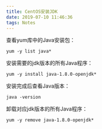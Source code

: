 ```yaml
---
title: CentOS安装JDK
date: 2019-07-10 11:46:36
tags: Notes
---
```


查看yum库中的Java安装包：
```shell
yum -y list java*
```

安装需要的jdk版本的所有Java程序：
```shell
yum -y install java-1.8.0-openjdk*
```

<!--more-->

安装完成后查看Java版本：
```shell
java -version
```

卸载对应jdk版本的所有Java程序：
```shell
yum -y remove java-1.8.0-openjdk*
```